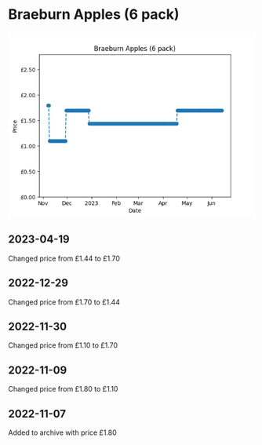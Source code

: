 # Braeburn Apples (6 pack)
![](charts/product-64862011.png)
## 2023-04-19
Changed price from £1.44 to £1.70
## 2022-12-29
Changed price from £1.70 to £1.44
## 2022-11-30
Changed price from £1.10 to £1.70
## 2022-11-09
Changed price from £1.80 to £1.10
## 2022-11-07
Added to archive with price £1.80